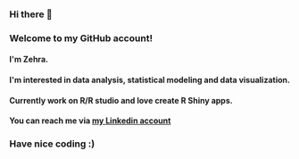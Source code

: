 ### Hi there 👋

### Welcome to my GitHub account!

#### I'm Zehra. 
#### I'm interested in data analysis, statistical modeling and data visualization. 
#### Currently work on R/R studio and love create R Shiny apps.

#### You can reach me via [my Linkedin account](https://www.linkedin.com/in/zehra-cebeci/) 

### Have nice coding :) 
